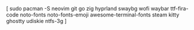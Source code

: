 [ sudo pacman -S neovim git go zig hyprland swaybg wofi waybar ttf-fira-code noto-fonts noto-fonts-emoji awesome-terminal-fonts steam kitty ghostty udiskie ntfs-3g ]

